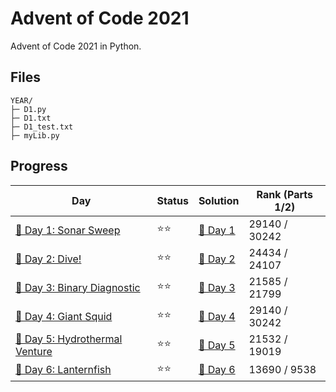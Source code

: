 # Advent of Code 2021
Advent of Code 2021 in Python.

## Files
```
YEAR/
├─ D1.py
├─ D1.txt
├─ D1_test.txt
├─ myLib.py
```

## Progress
| Day                                 | Status   | Solution                           | Rank (Parts 1/2) |
| -----------                        | ---------| --------                            | ---------   |
| [🎄 Day 1: Sonar Sweep](https://adventofcode.com/2021/day/1)      | ⭐⭐    | [🎯 Day 1](D1.py)       | 29140 / 30242 |
| [🎄 Day 2: Dive!](https://adventofcode.com/2021/day/2)            | ⭐⭐    | [🎯 Day 2](D2.py)       | 24434 / 24107  |
| [🎄 Day 3: Binary Diagnostic](https://adventofcode.com/2021/day/3)            | ⭐⭐    | [🎯 Day 3](D3.py)       | 21585 / 21799 |
| [🎄 Day 4: Giant Squid](https://adventofcode.com/2021/day/4)            | ⭐⭐    | [🎯 Day 4](D4.py)       | 29140 / 30242 |
| [🎄 Day 5: Hydrothermal Venture](https://adventofcode.com/2021/day/5)            | ⭐⭐    | [🎯 Day 5](D5.py)       | 21532   / 19019  |
| [🎄 Day 6: Lanternfish](https://adventofcode.com/2021/day/6)            | ⭐⭐    | [🎯 Day 6](D6.py)       | 13690   / 9538   |